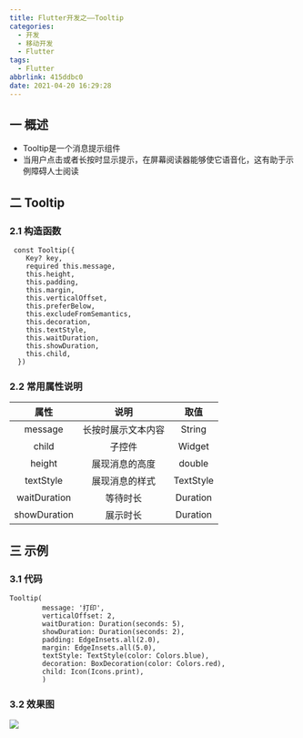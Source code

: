```yaml
---
title: Flutter开发之——Tooltip
categories:
  - 开发
  - 移动开发
  - Flutter
tags:
  - Flutter
abbrlink: 415ddbc0
date: 2021-04-20 16:29:28
---
```

## 一 概述

* Tooltip是一个消息提示组件
* 当用户点击或者长按时显示提示，在屏幕阅读器能够使它语音化，这有助于示例障碍人士阅读

<!--more-->

## 二 Tooltip

### 2.1 构造函数

```
 const Tooltip({
    Key? key,
    required this.message,
    this.height,
    this.padding,
    this.margin,
    this.verticalOffset,
    this.preferBelow,
    this.excludeFromSemantics,
    this.decoration,
    this.textStyle,
    this.waitDuration,
    this.showDuration,
    this.child,
  })
```

### 2.2 常用属性说明

|     属性     |        说明        |   取值    |
| :----------: | :----------------: | :-------: |
|   message    | 长按时展示文本内容 |  String   |
|    child     |       子控件       |  Widget   |
|    height    |   展现消息的高度   |  double   |
|  textStyle   |   展现消息的样式   | TextStyle |
| waitDuration |      等待时长      | Duration  |
| showDuration |      展示时长      | Duration  |

## 三 示例

### 3.1 代码

```
Tooltip(
        message: '打印',
        verticalOffset: 2,
        waitDuration: Duration(seconds: 5),
        showDuration: Duration(seconds: 2),
        padding: EdgeInsets.all(2.0),
        margin: EdgeInsets.all(5.0),
        textStyle: TextStyle(color: Colors.blue),
        decoration: BoxDecoration(color: Colors.red),
        child: Icon(Icons.print),
        )
```

### 3.2 效果图

![][1]



[1]:https://cdn.jsdelivr.net/gh/PGzxc/CDN@master/blog-flutter/flutter-tooltip-sample.gif